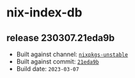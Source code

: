 # nix-index-db
## release 230307.21eda9b
- Built against channel: [`nixpkgs-unstable`](https://github.com/nixos/nixpkgs/tree/nixpkgs-unstable)
- Built against commit: [`21eda9b`](https://github.com/NixOS/nixpkgs/commit/21eda9bc80bef824a037582b1e5a43ba74e92daa)
- Build date: `2023-03-07`

